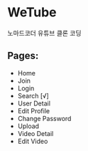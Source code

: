 # WeTube

노마드코더 유튜브 클론 코딩


## Pages:

- Home
- Join
- Login
- Search [√]
- User Detail
- Edit Profile
- Change Password
- Upload
- Video Detail
- Edit Video